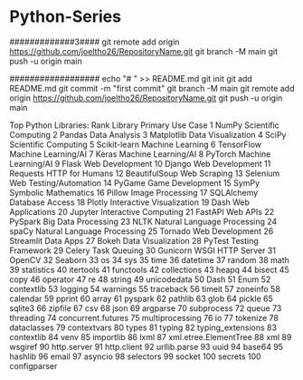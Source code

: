 # Python-Series

#############3####
git remote add origin https://github.com/joeltho26/RepositoryName.git
git branch -M main
git push -u origin main

##################
echo "# <RepositoryName>" >> README.md
git init
git add README.md
git commit -m "first commit"
git branch -M main
git remote add origin https://github.com/joeltho26/RepositoryName.git
git push -u origin main

Top Python Libraries:
Rank	Library	Primary Use Case
1	NumPy	Scientific Computing
2	Pandas	Data Analysis
3	Matplotlib	Data Visualization
4	SciPy	Scientific Computing
5	Scikit-learn	Machine Learning
6	TensorFlow	Machine Learning/AI
7	Keras	Machine Learning/AI
8	PyTorch	Machine Learning/AI
9	Flask	Web Development
10	Django	Web Development
11	Requests	HTTP for Humans
12	BeautifulSoup	Web Scraping
13	Selenium	Web Testing/Automation
14	PyGame	Game Development
15	SymPy	Symbolic Mathematics
16	Pillow	Image Processing
17	SQLAlchemy	Database Access
18	Plotly	Interactive Visualization
19	Dash	Web Applications
20	Jupyter	Interactive Computing
21	FastAPI	Web APIs
22	PySpark	Big Data Processing
23	NLTK	Natural Language Processing
24	spaCy	Natural Language Processing
25	Tornado	Web Development
26	Streamlit	Data Apps
27	Bokeh	Data Visualization
28	PyTest	Testing Framework
29	Celery	Task Queuing
30	Gunicorn	WSGI HTTP Server
31  OpenCV
32  Seaborn
33  os
34  sys
35  time
36  datetime
37  random
38  math
39  statistics
40  itertools
41  functools
42  collections
43  heapq
44  bisect
45  copy
46  operator
47  re
48  string
49  unicodedata
50  Dash
51  Enum
52  contextlib
53  logging
54  warnings
55  traceback
56  timeit
57  zoneinfo
58  calendar
59  pprint
60  array
61  pyspark
62  pathlib
63  glob
64  pickle
65  sqlite3
66  zipfile
67  csv
68  json
69  argparse
70  subprocess
72  queue
73  threading
74  concurrent.futures 
75  multiprocessing
76  io
77  tokenize
78  dataclasses
79  contextvars
80  types
81  typing
82  typing_extensions
83  contextlib
84  venv
85  importlib
86  lxml
87  xml.etree.ElementTree
88  xml
89  wsgiref
90  http.server
91  http.client
92  urllib.parse
93  uuid
94  base64
95  hashlib
96  email
97  asyncio
98  selectors
99  socket
100 secrets
100 configparser

